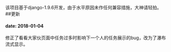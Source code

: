 该项目基于django-1.9.6开发，由于水平原因未作任何兼容措施，大神请轻拍。
##更新
#### date: 2018-01-04
修正了看看大家伙页面中任务过多时影响下一个人的任务展示的bug，改为了瀑布流式显示。
